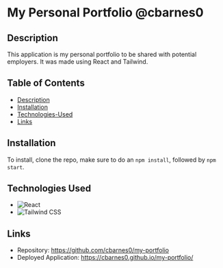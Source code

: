 # My Personal Portfolio @cbarnes0

## Description 

This application is my personal portfolio to be shared with potential employers. It was made using React and Tailwind. 

## Table of Contents
* [Description](#description)
* [Installation](#installation)
* [Technologies-Used](#technologies-used)
* [Links](#links)

## Installation

To install, clone the repo, make sure to do an ```npm install```, followed by ```npm start```. 

## Technologies Used

- ![React](https://img.shields.io/badge/React-20232A?style=for-the-badge&logo=react&logoColor=61DAFB
)
- ![Tailwind CSS](https://img.shields.io/badge/Tailwind_CSS-38B2AC?style=for-the-badge&logo=tailwind-css&logoColor=white)

## Links

- Repository: https://github.com/cbarnes0/my-portfolio
- Deployed Application: https://cbarnes0.github.io/my-portfolio/

